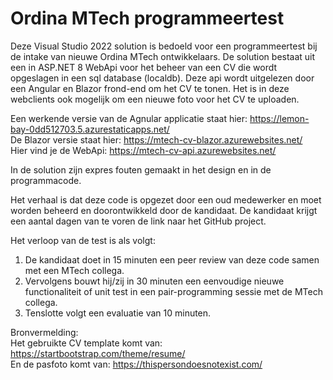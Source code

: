 # Ordina MTech programmeertest

Deze Visual Studio 2022 solution is bedoeld voor een programmeertest bij de intake van nieuwe Ordina MTech ontwikkelaars.
De solution bestaat uit een in ASP.NET 8 WebApi voor het beheer van een CV die wordt opgeslagen in een sql database (localdb). Deze api wordt uitgelezen door een Angular en Blazor frond-end om het CV te tonen. 
Het is in deze webclients ook mogelijk om een nieuwe foto voor het CV te uploaden.

Een werkende versie van de Agnular applicatie staat hier: https://lemon-bay-0dd512703.5.azurestaticapps.net/
\
De Blazor versie staat hier: https://mtech-cv-blazor.azurewebsites.net/
\
Hier vind je de WebApi: https://mtech-cv-api.azurewebsites.net/

In de solution zijn expres fouten gemaakt in het design en in de programmacode.

Het verhaal is dat deze code is opgezet door een oud medewerker en moet worden beheerd en doorontwikkeld door de kandidaat.
De kandidaat krijgt een aantal dagen van te voren de link naar het GitHub project.

Het verloop van de test is als volgt:
1. De kandidaat doet in 15 minuten een peer review van deze code samen met een MTech collega.
2. Vervolgens bouwt hij/zij in 30 minuten een eenvoudige nieuwe functionaliteit of unit test in een pair-programming sessie met de MTech collega.
3. Tenslotte volgt een evaluatie van 10 minuten.

Bronvermelding:\
Het gebruikte CV template komt van: https://startbootstrap.com/theme/resume/
\
En de pasfoto komt van: https://thispersondoesnotexist.com/
